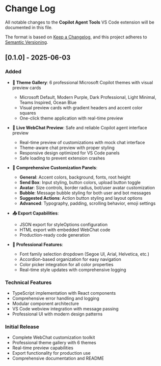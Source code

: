 # Change Log

All notable changes to the **Copilot Agent Tools** VS Code extension will be documented in this file.

The format is based on [Keep a Changelog](https://keepachangelog.com/en/1.0.0/),
and this project adheres to [Semantic Versioning](https://semver.org/spec/v2.0.0.html).

## [0.1.0] - 2025-06-03

### Added
- **🎨 Theme Gallery**: 6 professional Microsoft Copilot themes with visual preview cards
  - Microsoft Default, Modern Purple, Dark Professional, Light Minimal, Teams Inspired, Ocean Blue
  - Visual preview cards with gradient headers and accent color squares
  - One-click theme application with real-time preview

- **🤖 Live WebChat Preview**: Safe and reliable Copilot agent interface preview
  - Real-time preview of customizations with mock chat interface
  - Theme-aware chat preview with proper styling
  - Responsive design optimized for VS Code panels
  - Safe loading to prevent extension crashes

- **🎨 Comprehensive Customization Panels**:
  - **General**: Accent colors, background, fonts, root height
  - **Send Box**: Input styling, button colors, upload button toggle
  - **Avatar**: Size controls, border radius, bot/user avatar customization  
  - **Bubble**: Message bubble styling for both user and bot messages
  - **Suggested Actions**: Action button styling and layout options
  - **Advanced**: Typography, padding, scrolling behavior, emoji settings

- **📤 Export Capabilities**:
  - JSON export for styleOptions configuration
  - HTML export with embedded WebChat code
  - Production-ready code generation

- **🔧 Professional Features**:
  - Font family selection dropdown (Segoe UI, Arial, Helvetica, etc.)
  - Accordion-based organization for easy navigation
  - Color picker integration for all color properties
  - Real-time style updates with comprehensive logging

### Technical Features
- TypeScript implementation with React components
- Comprehensive error handling and logging
- Modular component architecture
- VS Code webview integration with message passing
- Professional UI with modern design patterns

### Initial Release
- Complete WebChat customization toolkit
- Professional theme gallery with 6 themes
- Real-time preview capabilities
- Export functionality for production use
- Comprehensive documentation and README
